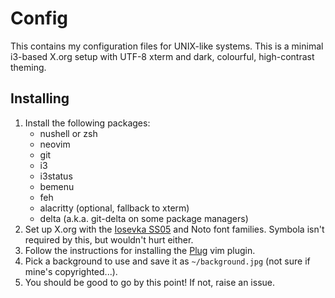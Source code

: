 # Config

This contains my configuration files for UNIX-like systems. This is a minimal
i3-based X.org setup with UTF-8 xterm and dark, colourful, high-contrast
theming.

## Installing

1. Install the following packages:
    - nushell or zsh
    - neovim
    - git
    - i3
    - i3status
    - bemenu
    - feh
    - alacritty (optional, fallback to xterm)
    - delta (a.k.a. git-delta on some package managers)
2. Set up X.org with the [Iosevka SS05](https://github.com/be5invis/Iosevka) and Noto font families. Symbola isn't required by this, but wouldn't hurt either.
3. Follow the instructions for installing the [Plug](https://github.com/junegunn/vim-plug) vim plugin.
4. Pick a background to use and save it as `~/background.jpg` (not sure if mine's copyrighted...).
5. You should be good to go by this point! If not, raise an issue.
